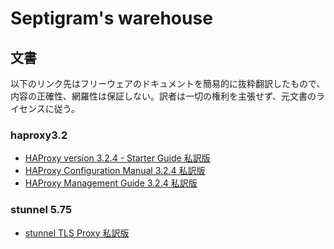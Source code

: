 # Septigram's warehouse

## 文書

以下のリンク先はフリーウェアのドキュメントを簡易的に抜粋翻訳したもので、内容の正確性、網羅性は保証しない。訳者は一切の権利を主張せず、元文書のライセンスに従う。

### haproxy3.2

- [HAProxy version 3.2.4 - Starter Guide 私訳版](doc/haproxy3.2/intro-ja.md)
- [HAProxy Configuration Manual 3.2.4 私訳版](doc/haproxy3.2/configuration-ja.md)
- [HAProxy Management Guide 3.2.4 私訳版](doc/haproxy3.2/management-ja.md)

### stunnel 5.75

- [stunnel TLS Proxy 私訳版](doc/stunnel5.75/stunnel-ja.md)

